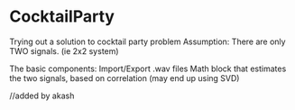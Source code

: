 # CocktailParty

Trying out a solution to cocktail party problem
Assumption: There are only TWO signals. (ie 2x2 system)


The basic components:
Import/Export .wav files
Math block that estimates the two signals, based on correlation (may end up using SVD)


//added by akash